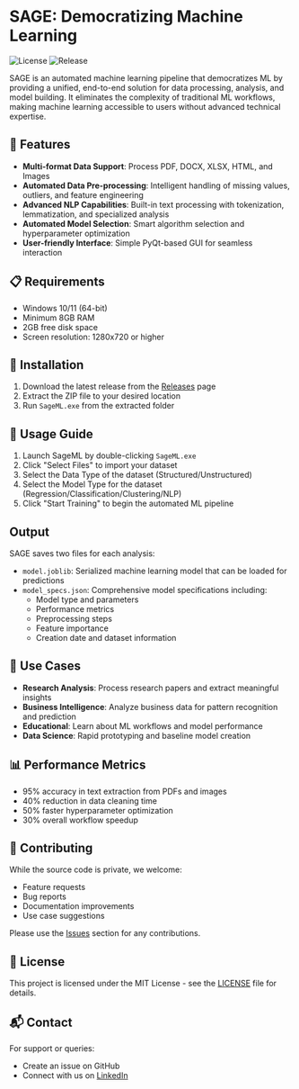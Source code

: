 # SAGE: Democratizing Machine Learning
![License](https://img.shields.io/badge/license-MIT-blue.svg)
![Release](https://img.shields.io/badge/release-v1.0.0-green.svg)

SAGE is an automated machine learning pipeline that democratizes ML by providing a unified, end-to-end solution for data processing, analysis, and model building. It eliminates the complexity of traditional ML workflows, making machine learning accessible to users without advanced technical expertise.

## 🚀 Features

- **Multi-format Data Support**: Process PDF, DOCX, XLSX, HTML, and Images
- **Automated Data Pre-processing**: Intelligent handling of missing values, outliers, and feature engineering
- **Advanced NLP Capabilities**: Built-in text processing with tokenization, lemmatization, and specialized analysis
- **Automated Model Selection**: Smart algorithm selection and hyperparameter optimization
- **User-friendly Interface**: Simple PyQt-based GUI for seamless interaction

## 📋 Requirements

- Windows 10/11 (64-bit)
- Minimum 8GB RAM
- 2GB free disk space
- Screen resolution: 1280x720 or higher

## 🔧 Installation

1. Download the latest release from the [Releases](https://github.com/PM4305/SageML/releases) page
2. Extract the ZIP file to your desired location
3. Run `SageML.exe` from the extracted folder

## 📖 Usage Guide

1. Launch SageML by double-clicking `SageML.exe`
2. Click "Select Files" to import your dataset
3. Select the Data Type of the dataset (Structured/Unstructured)
4. Select the Model Type for the dataset (Regression/Classification/Clustering/NLP)
5. Click "Start Training" to begin the automated ML pipeline

## Output

SAGE saves two files for each analysis:
- `model.joblib`: Serialized machine learning model that can be loaded for predictions
- `model_specs.json`: Comprehensive model specifications including:
  - Model type and parameters
  - Performance metrics
  - Preprocessing steps
  - Feature importance
  - Creation date and dataset information

## 🎯 Use Cases

- **Research Analysis**: Process research papers and extract meaningful insights
- **Business Intelligence**: Analyze business data for pattern recognition and prediction
- **Educational**: Learn about ML workflows and model performance
- **Data Science**: Rapid prototyping and baseline model creation

## 📊 Performance Metrics

- 95% accuracy in text extraction from PDFs and images
- 40% reduction in data cleaning time
- 50% faster hyperparameter optimization
- 30% overall workflow speedup

## 🤝 Contributing

While the source code is private, we welcome:
- Feature requests
- Bug reports
- Documentation improvements
- Use case suggestions

Please use the [Issues](https://github.com/PM4305/SageML/issues) section for any contributions.

## 📜 License

This project is licensed under the MIT License - see the [LICENSE](LICENSE) file for details.


## 📬 Contact

For support or queries:
- Create an issue on GitHub
- Connect with us on [LinkedIn](https://www.linkedin.com/in/prakhar-madnani)
